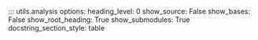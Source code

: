 ::: utils.analysis
    options:
      heading_level: 0
      show_source: False
      show_bases: False
      show_root_heading: True
      show_submodules: True
      docstring_section_style: table      